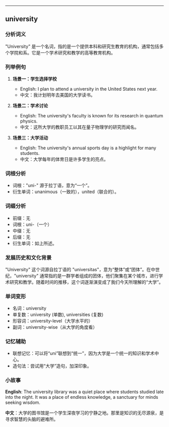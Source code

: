 
---------------
## university
### 分析词义
"University" 是一个名词，指的是一个提供本科和研究生教育的机构，通常包括多个学院和系。它是一个学术研究和教学的高等教育机构。

### 列举例句
1. **场景一：学生选择学校**
   - English: I plan to attend a university in the United States next year.
   - 中文：我计划明年去美国的大学读书。

2. **场景二：学术讨论**
   - English: The university's faculty is known for its research in quantum physics.
   - 中文：这所大学的教职员工以其在量子物理学的研究而闻名。

3. **场景三：大学活动**
   - English: The university's annual sports day is a highlight for many students.
   - 中文：大学每年的体育日是许多学生的亮点。

### 词根分析
- 词根："uni-" 源于拉丁语，意为“一个”。
- 衍生单词：unanimous（一致的），united（联合的）。

### 词缀分析
- 前缀：无
- 词根：uni-（一个）
- 中缀：无
- 后缀：无
- 衍生单词：如上所述。

### 发展历史和文化背景
"University" 这个词源自拉丁语的 "universitas"，意为“整体”或“团体”。在中世纪，"university" 通常指的是一群学者组成的团体，他们聚集在某个城市，进行学术研究和教学。随着时间的推移，这个词逐渐演变成了我们今天所理解的“大学”。

### 单词变形
- 名词：university
- 单复数：university (单数), universities (复数)
- 形容词：university-level（大学水平的）
- 副词：university-wise（从大学的角度看）

### 记忆辅助
- 联想记忆：可以将“uni”联想到“统一”，因为大学是一个统一的知识和学术中心。
- 造句法：尝试用“大学”造句，加深印象。

### 小故事
**English**: The university library was a quiet place where students studied late into the night. It was a place of endless knowledge, a sanctuary for minds seeking wisdom.

**中文**：大学的图书馆是一个学生深夜学习的宁静之地。那里是知识的无尽源泉，是寻求智慧的头脑的避难所。

